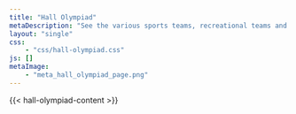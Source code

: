 ```yaml
---
title: "Hall Olympiad"
metaDescription: "See the various sports teams, recreational teams and cultural groups in Hall 3."
layout: "single"
css: 
    - "css/hall-olympiad.css"
js: []
metaImage:
    - "meta_hall_olympiad_page.png"
---
```


{{< hall-olympiad-content >}}
